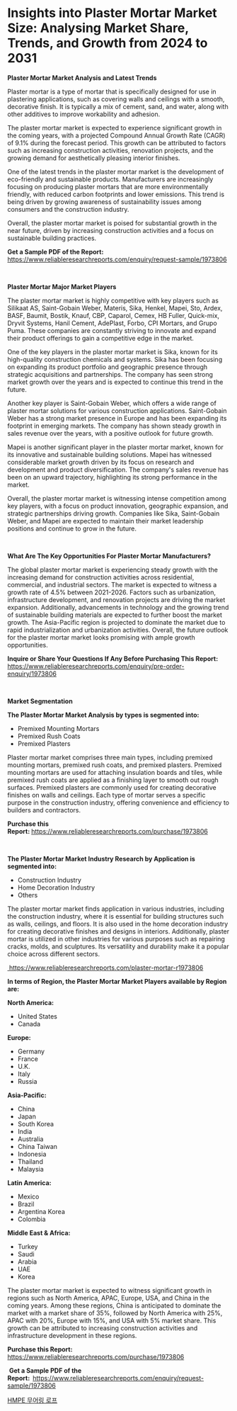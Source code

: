 <p><h1>Insights into Plaster Mortar Market Size: Analysing Market Share, Trends, and Growth from 2024 to 2031</h1></p><p><strong>Plaster Mortar Market Analysis and Latest Trends</strong></p>
<p><p>Plaster mortar is a type of mortar that is specifically designed for use in plastering applications, such as covering walls and ceilings with a smooth, decorative finish. It is typically a mix of cement, sand, and water, along with other additives to improve workability and adhesion.</p><p>The plaster mortar market is expected to experience significant growth in the coming years, with a projected Compound Annual Growth Rate (CAGR) of 9.1% during the forecast period. This growth can be attributed to factors such as increasing construction activities, renovation projects, and the growing demand for aesthetically pleasing interior finishes.</p><p>One of the latest trends in the plaster mortar market is the development of eco-friendly and sustainable products. Manufacturers are increasingly focusing on producing plaster mortars that are more environmentally friendly, with reduced carbon footprints and lower emissions. This trend is being driven by growing awareness of sustainability issues among consumers and the construction industry.</p><p>Overall, the plaster mortar market is poised for substantial growth in the near future, driven by increasing construction activities and a focus on sustainable building practices.</p></p>
<p><strong>Get a Sample PDF of the Report:&nbsp;</strong> <a href="https://www.reliableresearchreports.com/enquiry/request-sample/1973806">https://www.reliableresearchreports.com/enquiry/request-sample/1973806</a></p>
<p>&nbsp;</p>
<p><strong>Plaster Mortar Major Market Players</strong></p>
<p><p>The plaster mortar market is highly competitive with key players such as Silikaat AS, Saint-Gobain Weber, Materis, Sika, Henkel, Mapei, Sto, Ardex, BASF, Baumit, Bostik, Knauf, CBP, Caparol, Cemex, HB Fuller, Quick-mix, Dryvit Systems, Hanil Cement, AdePlast, Forbo, CPI Mortars, and Grupo Puma. These companies are constantly striving to innovate and expand their product offerings to gain a competitive edge in the market.</p><p>One of the key players in the plaster mortar market is Sika, known for its high-quality construction chemicals and systems. Sika has been focusing on expanding its product portfolio and geographic presence through strategic acquisitions and partnerships. The company has seen strong market growth over the years and is expected to continue this trend in the future.</p><p>Another key player is Saint-Gobain Weber, which offers a wide range of plaster mortar solutions for various construction applications. Saint-Gobain Weber has a strong market presence in Europe and has been expanding its footprint in emerging markets. The company has shown steady growth in sales revenue over the years, with a positive outlook for future growth.</p><p>Mapei is another significant player in the plaster mortar market, known for its innovative and sustainable building solutions. Mapei has witnessed considerable market growth driven by its focus on research and development and product diversification. The company's sales revenue has been on an upward trajectory, highlighting its strong performance in the market.</p><p>Overall, the plaster mortar market is witnessing intense competition among key players, with a focus on product innovation, geographic expansion, and strategic partnerships driving growth. Companies like Sika, Saint-Gobain Weber, and Mapei are expected to maintain their market leadership positions and continue to grow in the future.</p></p>
<p>&nbsp;</p>
<p><strong>What Are The Key Opportunities For Plaster Mortar Manufacturers?</strong></p>
<p><p>The global plaster mortar market is experiencing steady growth with the increasing demand for construction activities across residential, commercial, and industrial sectors. The market is expected to witness a growth rate of 4.5% between 2021-2026. Factors such as urbanization, infrastructure development, and renovation projects are driving the market expansion. Additionally, advancements in technology and the growing trend of sustainable building materials are expected to further boost the market growth. The Asia-Pacific region is projected to dominate the market due to rapid industrialization and urbanization activities. Overall, the future outlook for the plaster mortar market looks promising with ample growth opportunities.</p></p>
<p><strong>Inquire or Share Your Questions If Any Before Purchasing This Report:</strong> <a href="https://www.reliableresearchreports.com/enquiry/pre-order-enquiry/1973806">https://www.reliableresearchreports.com/enquiry/pre-order-enquiry/1973806</a></p>
<p>&nbsp;</p>
<p><strong>Market Segmentation</strong></p>
<p><strong>The Plaster Mortar Market Analysis by types is segmented into:</strong></p>
<p><ul><li>Premixed Mounting Mortars</li><li>Premixed Rush Coats</li><li>Premixed Plasters</li></ul></p>
<p><p>Plaster mortar market comprises three main types, including premixed mounting mortars, premixed rush coats, and premixed plasters. Premixed mounting mortars are used for attaching insulation boards and tiles, while premixed rush coats are applied as a finishing layer to smooth out rough surfaces. Premixed plasters are commonly used for creating decorative finishes on walls and ceilings. Each type of mortar serves a specific purpose in the construction industry, offering convenience and efficiency to builders and contractors.</p></p>
<p><strong>Purchase this Report:&nbsp;</strong><a href="https://www.reliableresearchreports.com/purchase/1973806">https://www.reliableresearchreports.com/purchase/1973806</a></p>
<p>&nbsp;</p>
<p><strong>The Plaster Mortar Market Industry Research by Application is segmented into:</strong></p>
<p><ul><li>Construction Industry</li><li>Home Decoration Industry</li><li>Others</li></ul></p>
<p><p>The plaster mortar market finds application in various industries, including the construction industry, where it is essential for building structures such as walls, ceilings, and floors. It is also used in the home decoration industry for creating decorative finishes and designs in interiors. Additionally, plaster mortar is utilized in other industries for various purposes such as repairing cracks, molds, and sculptures. Its versatility and durability make it a popular choice across different sectors.</p></p>
<p><a href="https://www.reliableresearchreports.com/plaster-mortar-r1973806">&nbsp;https://www.reliableresearchreports.com/plaster-mortar-r1973806</a></p>
<p><strong>In terms of Region, the Plaster Mortar Market Players available by Region are:</strong></p>
<p>
    <p> <strong> North America: </strong>
        <ul>
            <li>United States</li>
            <li>Canada</li>
        </ul>
        </p> 
    <p> <strong> Europe: </strong>
        <ul>
            <li>Germany</li>
            <li>France</li>
            <li>U.K.</li>
            <li>Italy</li>
            <li>Russia</li>
        </ul>
        </p> 
    <p> <strong> Asia-Pacific: </strong>
        <ul>
            <li>China</li>
            <li>Japan</li>
            <li>South Korea</li>
            <li>India</li>
            <li>Australia</li>
            <li>China Taiwan</li>
            <li>Indonesia</li>
            <li>Thailand</li>
            <li>Malaysia</li>
        </ul>
        </p> 
    <p> <strong> Latin America: </strong>
        <ul>
            <li>Mexico</li>
            <li>Brazil</li>
            <li>Argentina Korea</li>
            <li>Colombia</li>
        </ul>
        </p> 
    <p> <strong> Middle East & Africa: </strong>
        <ul>
            <li>Turkey</li>
            <li>Saudi</li>
            <li>Arabia</li>
            <li>UAE</li>
            <li>Korea</li>
        </ul>
    </p>
    </p>
<p><p>The plaster mortar market is expected to witness significant growth in regions such as North America, APAC, Europe, USA, and China in the coming years. Among these regions, China is anticipated to dominate the market with a market share of 35%, followed by North America with 25%, APAC with 20%, Europe with 15%, and USA with 5% market share. This growth can be attributed to increasing construction activities and infrastructure development in these regions.</p></p>
<p><strong>Purchase this Report: </strong><a href="https://www.reliableresearchreports.com/purchase/1973806">https://www.reliableresearchreports.com/purchase/1973806</a></p>
<p>&nbsp;<strong>Get a Sample PDF of the Report:&nbsp;&nbsp;</strong><a href="https://www.reliableresearchreports.com/enquiry/request-sample/1973806">https://www.reliableresearchreports.com/enquiry/request-sample/1973806</a></p>
<p><strong></strong></p>
<p><p><a href="https://github.com/romeshmittrochakma11/Market-Research-Report-List-1/blob/main/2559833173089.md">HMPE 무어링 로프</a></p></p>